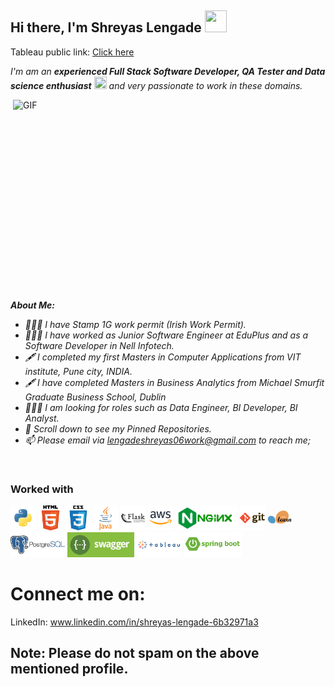 ## Hi there, I'm Shreyas Lengade <img src="https://raw.githubusercontent.com/TheDudeThatCode/TheDudeThatCode/master/Assets/Hi.gif" width=35 height=35> 
<p>
 Tableau public link: <a href="https://public.tableau.com/app/profile/shreyas.lengade/vizzes">Click here</a>
</p>

<p>
  <em>
    I'm am an <b>experienced Full Stack Software Developer, QA Tester and Data science enthusiast</b> <img src="https://raw.githubusercontent.com/TheDudeThatCode/TheDudeThatCode/master/Assets/Medal.gif" width=20 height=20> and very passionate to work in these domains.
  </em>
 </p>

<img align="right" alt="GIF" src="https://github.com/abhisheknaiidu/abhisheknaiidu/blob/master/code.gif?raw=true" width="500" height="320" />

<em>
  
**About Me:**
- 👨🏻‍💼 I have Stamp 1G work permit (Irish Work Permit).
- 👨🏽‍💻 I have worked as Junior Software Engineer at EduPlus and as a Software Developer in Nell Infotech.
- 🖋️ I completed my first Masters in Computer Applications from VIT institute, Pune city, INDIA.
- 🖋️ I have completed Masters in Business Analytics from Michael Smurfit Graduate Business School, Dublin 
- 👨🏻‍💼 I am looking for roles such as Data Engineer, BI Developer, BI Analyst.
- 📌 Scroll down to see my Pinned Repositories.
- 📫 Please email via lengadeshreyas06work@gmail.com to reach me;
<br/> 
</em>

### Worked with 

<code><img height="40" src="https://raw.githubusercontent.com/github/explore/80688e429a7d4ef2fca1e82350fe8e3517d3494d/topics/python/python.png" title="python"></code>
<code><img height="40" src="https://raw.githubusercontent.com/github/explore/80688e429a7d4ef2fca1e82350fe8e3517d3494d/topics/html/html.png" title="html"></code>
<code><img height="40" src="https://raw.githubusercontent.com/github/explore/80688e429a7d4ef2fca1e82350fe8e3517d3494d/topics/css/css.png" title="css"></code>
<code><img height="40" src="https://raw.githubusercontent.com/github/explore/80688e429a7d4ef2fca1e82350fe8e3517d3494d/topics/java/java.png" title="java"></code>
<code><img height="40" src="https://raw.githubusercontent.com/github/explore/80688e429a7d4ef2fca1e82350fe8e3517d3494d/topics/flask/flask.png" title="flask"></code>
<code><img height="40" src="https://raw.githubusercontent.com/github/explore/80688e429a7d4ef2fca1e82350fe8e3517d3494d/topics/aws/aws.png" title="aws"></code>
<code><img height="40" src="https://github.com/ShreyasLengade/Github-Images/blob/87e6ea41ef9993b175a0fdd8f26a685b7d17e0d4/nginx.jpg" title="nginx"></code>
<code><img height="40" src="https://raw.githubusercontent.com/github/explore/80688e429a7d4ef2fca1e82350fe8e3517d3494d/topics/git/git.png" title="git"></code>
<code><img height="40" src="https://raw.githubusercontent.com/github/explore/80688e429a7d4ef2fca1e82350fe8e3517d3494d/topics/scikit-learn/scikit-learn.png" title="sklearn"></code>
<code><img height="40" src="https://github.com/ShreyasLengade/Github-Images/blob/9c73ab61a9504f6d812b5116bf0dad1fd4a54f7e/postgres.png" title="postgres"></code>
<code><img height="40" src= "https://github.com/ShreyasLengade/Github-Images/blob/8c65a9b8c360e055eb2f970042ec6f30151ab239/swagger.png" title="swagger"></code>
<code><img height="40" src= "https://github.com/ShreyasLengade/Github-Images/blob/65c5ccb073443a17c3996844adaa408a020cd15d/Tableau-Logo.png" title="tableau"></code>
<code><img height="40" src= "https://github.com/ShreyasLengade/Github-Images/blob/a28426bd7f2b8028c1455365ba7ed2655be8e613/spring%20boot.png" title="spring boot"></code>

# Connect me on:
LinkedIn: www.linkedin.com/in/shreyas-lengade-6b32971a3

## Note: Please do not spam on the above mentioned profile.

